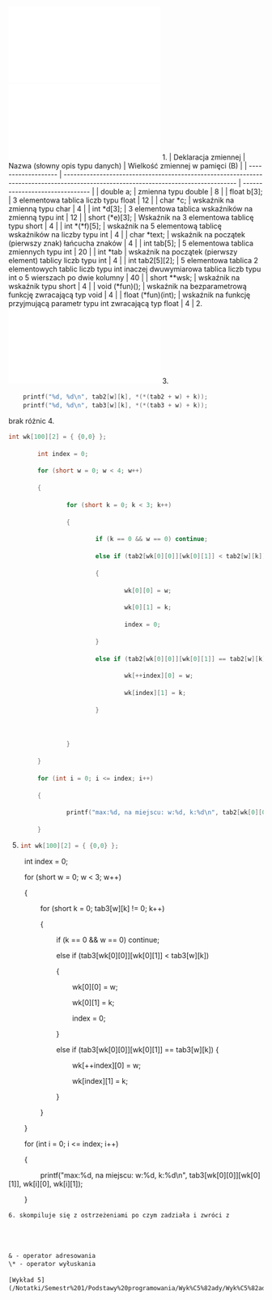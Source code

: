 ![Cwiczenia_4](/Notatki/Semestr%201/Podstawy%20programowania/%C4%86wiczenia/%C4%86wiczenia%204/Cwiczenia_4.pdf)
![Słowne nazwy typów](/Notatki/Semestr%201/Podstawy%20programowania/%C4%86wiczenia/%C4%86wiczenia%204/S%C5%82owne%20nazwy%20typ%C3%B3w.pdf)
1. 
| Deklaracja zmiennej | Nazwa (słowny opis typu danych)                                                                                                     | Wielkość zmiennej w pamięci (B) |
| ------------------- | ----------------------------------------------------------------------------------------------------------------------------------- | ------------------------------- |
| double a;           | zmienna typu double                                                                                                                 | 8                               |
| float b\[3\];       | 3 elementowa tablica liczb typu float                                                                                               | 12                              |
| char \*c;           | wskaźnik na zmienną typu char                                                                                                       | 4                               |
| int \*d\[3\];       | 3 elementowa tablica wskaźników na zmienną typu int                                                                                 | 12                              |
| short (\*e)\[3\];   | Wskaźnik na 3 elementowa tablicę typu short                                                                                         | 4                               |
| int \*(\*f)\[5\];   | wskaźnik na 5 elementową tablicę wskaźników na liczby typu int                                                                      | 4                               |
| char \*text;        | wskaźnik na początek (pierwszy znak) łańcucha znaków                                                                                | 4                               |
| int tab\[5\];       | 5 elementowa tablica zmiennych typu int                                                                                             | 20                              |
| int \*tab           | wskaźnik na początek (pierwszy element) tablicy liczb typu int                                                                      | 4                               |
| int tab2\[5\]\[2\]; | 5 elementowa tablica 2 elementowych tablic liczb typu int inaczej dwuwymiarowa tablica liczb typu int o 5 wierszach po dwie kolumny | 40                              |
| short \*\*wsk;      | wskaźnik na wskaźnik typu short                                                                                                     | 4                               |
| void (\*fun)();     | wskaźnik na bezparametrową funkcję zwracającą typ void                                                                              | 4                               |
| float (\*fun)(int); | wskaźnik na funkcję przyjmującą parametr typu int zwracającą typ float                                                              | 4                               |
2. 
   ![lista4](/Notatki/Semestr%201/Podstawy%20programowania/%C4%86wiczenia/%C4%86wiczenia%204/lista4.cpp)
3. 
   ```cpp
	   printf("%d, %d\n", tab2[w][k], *(*(tab2 + w) + k));
	   printf("%d, %d\n", tab3[w][k], *(*(tab3 + w) + k));
   ```
   brak różnic
4. 
   ```cpp
   int wk[100][2] = { {0,0} };

        int index = 0;

        for (short w = 0; w < 4; w++)

        {

                for (short k = 0; k < 3; k++)

                {

                        if (k == 0 && w == 0) continue;

                        else if (tab2[wk[0][0]][wk[0][1]] < tab2[w][k])

                        {

                                wk[0][0] = w;

                                wk[0][1] = k;

                                index = 0;

                        }

                        else if (tab2[wk[0][0]][wk[0][1]] == tab2[w][k]) {

                                wk[++index][0] = w;

                                wk[index][1] = k;

                        }

  

                }

        }

        for (int i = 0; i <= index; i++)

        {

                printf("max:%d, na miejscu: w:%d, k:%d\n", tab2[wk[0][0]][wk[0][1]], wk[i][0], wk[i][1]);

        }
   ```
5. 
   ```cpp
   int wk[100][2] = { {0,0} };

        int index = 0;

        for (short w = 0; w < 3; w++)

        {

                for (short k = 0; tab3[w][k] != 0; k++)

                {

                        if (k == 0 && w == 0) continue;

                        else if (tab3[wk[0][0]][wk[0][1]] < tab3[w][k])

                        {

                                wk[0][0] = w;

                                wk[0][1] = k;

                                index = 0;

                        }

                        else if (tab3[wk[0][0]][wk[0][1]] == tab3[w][k]) {

                                wk[++index][0] = w;

                                wk[index][1] = k;

                        }

  

                }

        }

        for (int i = 0; i <= index; i++)

        {

                printf("max:%d, na miejscu: w:%d, k:%d\n", tab3[wk[0][0]][wk[0][1]], wk[i][0], wk[i][1]);

        }
   ```
6. skompiluje się z ostrzeżeniami po czym zadziała i zwróci z
   



& - operator adresowania
\* - operator wyłuskania

[Wykład 5](/Notatki/Semestr%201/Podstawy%20programowania/Wyk%C5%82ady/Wyk%C5%82ad%205/Wyk%C5%82ad%205.md)
